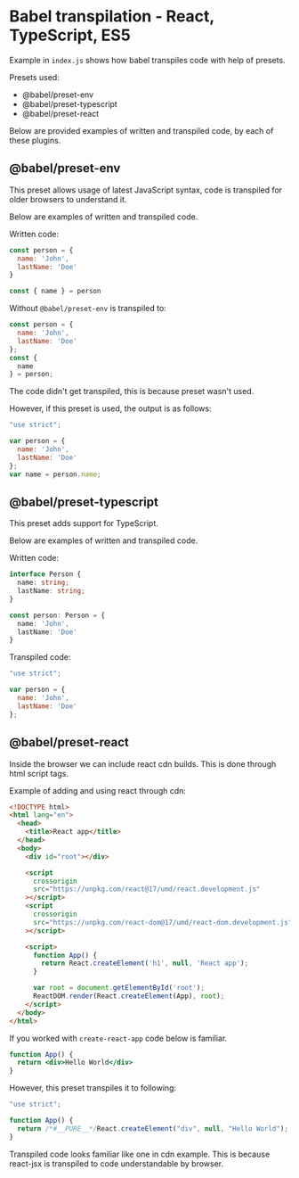 # Babel transpilation - React, TypeScript, ES5

Example in `index.js` shows how babel transpiles code with help of presets.

Presets used:
- @babel/preset-env
- @babel/preset-typescript
- @babel/preset-react

Below are provided examples of written and transpiled code, by each of these plugins.

## @babel/preset-env

This preset allows usage of latest JavaScript syntax, code is transpiled for older browsers to understand it.

Below are examples of written and transpiled code.

Written code:

```js
const person = {
  name: 'John',
  lastName: 'Doe'
}

const { name } = person
```

Without `@babel/preset-env` is transpiled to:

```js
const person = {
  name: 'John',
  lastName: 'Doe'
};
const {
  name
} = person;
```

The code didn't get transpiled, this is because preset wasn't used.

However, if this preset is used, the output is as follows:

```js
"use strict";

var person = {
  name: 'John',
  lastName: 'Doe'
};
var name = person.name;
```

## @babel/preset-typescript

This preset adds support for TypeScript.

Below are examples of written and transpiled code.

Written code:

```ts
interface Person {
  name: string;
  lastName: string;
}

const person: Person = {
  name: 'John',
  lastName: 'Doe'
}
```

Transpiled code:

```js
"use strict";

var person = {
  name: 'John',
  lastName: 'Doe'
};
```

## @babel/preset-react

Inside the browser we can include react cdn builds. This is done through html script tags.

Example of adding and using react through cdn:

```html
<!DOCTYPE html>
<html lang="en">
  <head>
    <title>React app</title>
  </head>
  <body>
    <div id="root"></div>

    <script
      crossorigin
      src="https://unpkg.com/react@17/umd/react.development.js"
    ></script>
    <script
      crossorigin
      src="https://unpkg.com/react-dom@17/umd/react-dom.development.js"
    ></script>

    <script>
      function App() {
        return React.createElement('h1', null, 'React app');
      }

      var root = document.getElementById('root');
      ReactDOM.render(React.createElement(App), root);
    </script>
  </body>
</html>
```

If you worked with `create-react-app` code below is familiar.

```jsx
function App() {
  return <div>Hello World</div>
}
```

However, this preset transpiles it to following:

```js
"use strict";

function App() {
  return /*#__PURE__*/React.createElement("div", null, "Hello World");
}
```

Transpiled code looks familiar like one in cdn example. This is because react-jsx is transpiled to code understandable by browser.
